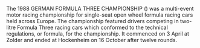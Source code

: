The 1988 GERMAN FORMULA THREE CHAMPIONSHIP () was a multi-event motor racing championship for single-seat open wheel formula racing cars held across Europe. The championship featured drivers competing in two-litre Formula Three racing cars which conformed to the technical regulations, or formula, for the championship. It commenced on 3 April at Zolder and ended at Hockenheim on 16 October after twelve rounds.
